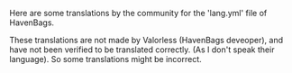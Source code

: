 Here are some translations by the community for the 'lang.yml' file of HavenBags.

These translations are not made by Valorless (HavenBags deveoper), and have not been verified to be translated correctly. (As I don't speak their language).
So some translations might be incorrect.